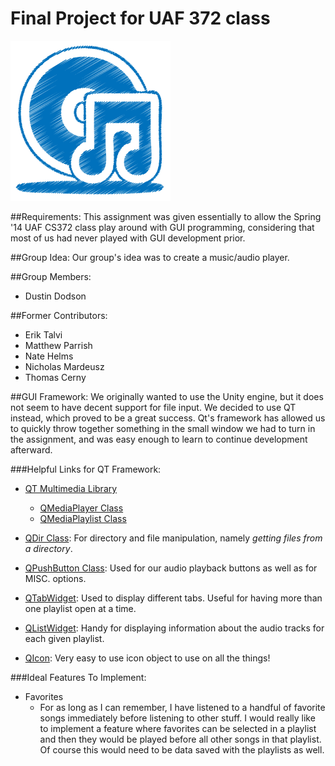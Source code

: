 Final Project for UAF 372 class
===============================
![MainIcon](https://raw.githubusercontent.com/FizzyGalacticus/MusicPlayer/master/icons/mainWindowIcon.png)

##Requirements:
This assignment was given essentially to allow the Spring '14 UAF CS372 class play around with GUI programming, considering that most of us had never played with GUI development prior.

##Group Idea:
Our group's idea was to create a music/audio player.

##Group Members:
*	Dustin Dodson

##Former Contributors:
*	Erik Talvi
*	Matthew Parrish
*	Nate Helms
*	Nicholas Mardeusz
*	Thomas Cerny

##GUI Framework:
We originally wanted to use the Unity engine, but it does not seem to have decent support for file input. We decided to use QT instead, which proved to be a great success. Qt's framework has allowed us to quickly throw together something in the small window we had to turn in the assignment, and was easy enough to learn to continue development afterward.

###Helpful Links for QT Framework:
*	[QT Multimedia Library](http://qt-project.org/doc/qt-5/qtmultimedia-index.html)
	-	[QMediaPlayer Class](http://qt-project.org/doc/qt-5/qmediaplayer.html)
	-	[QMediaPlaylist Class](http://qt-project.org/doc/qt-5/qmediaplaylist.html)
	
*	[QDir Class](http://qt-project.org/doc/qt-4.8/qdir.html): For directory and file manipulation, namely *getting files from a directory*.

*	[QPushButton Class](http://qt-project.org/doc/qt-5/QPushButton.html): Used for our audio playback buttons as well as for MISC. options.

*	[QTabWidget](http://qt-project.org/doc/qt-5/qtabwidget.html): Used to display different tabs. Useful for having more than one playlist open at a time.

*	[QListWidget](http://qt-project.org/doc/qt-5/qlistwidget.html): Handy for displaying information about the audio tracks for each given playlist.

*	[QIcon](http://qt-project.org/doc/qt-5/qicon.html): Very easy to use icon object to use on all the things!

###Ideal Features To Implement:
*	Favorites
	-	For as long as I can remember, I have listened to a handful of favorite songs immediately before listening to other stuff. I would really like to implement a feature where favorites can be selected in a playlist and then they would be played before all other songs in that playlist. Of course this would need to be data saved with the playlists as well.
